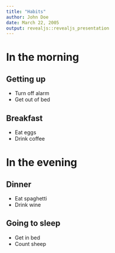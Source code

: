 ```yaml
---
title: "Habits"
author: John Doe
date: March 22, 2005
output: revealjs::revealjs_presentation
---
```

  
# In the morning
  
## Getting up
  
- Turn off alarm
- Get out of bed

## Breakfast

- Eat eggs
- Drink coffee

# In the evening

## Dinner

- Eat spaghetti
- Drink wine

## Going to sleep

- Get in bed
- Count sheep
